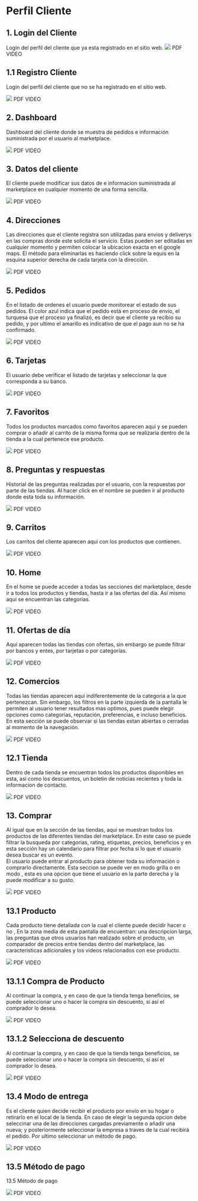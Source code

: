 
# Perfil Cliente

## 1. Login del Cliente
Login del perfil del cliente que ya esta registrado en el sitio web. 
  ![](https://i.imgur.com/q4YcB35.png)
  PDF         VIDEO


## 1.1 Registro Cliente
Login del perfil del cliente que no se ha registrado  en el sitio web. 

 ![](https://i.imgur.com/86glt29.png)
  PDF         VIDEO
  
  
##  2. Dashboard 

Dashboard del cliente donde se muestra  de pedidos e información suministrada por el usuario al marketplace.

 ![](https://i.imgur.com/8jprSRM.png) 
  PDF         VIDEO
  
  
##  3. Datos del cliente

El cliente puede modificar sus datos de  e informacion  suministrada al marketplace en cualquier momento de una forma  sencilla.  

 ![](https://i.imgur.com/dQkaGqY.png) 
  PDF         VIDEO
  
  
##  4. Direcciones

Las direcciones que el cliente registra son utilizadas para envios y deliverys en las compras donde este solicita el servicio. Estas pueden ser editadas en cualquier momento y permiten colocar la ubicacion exacta en el google maps. El método para eliminarlas es haciendo click sobre la equis en la esquina superior derecha de cada tarjeta con la dirección. 

 ![](https://i.imgur.com/inuSNVI.png) 
  PDF         VIDEO
  
  
##  5. Pedidos

En el listado de ordenes el usuario puede monitorear el estado de sus pedidos. El color azul indica que el pedido está en proceso de envío, el turquesa que el proceso ya finalizó, es decir que el cliente ya recibio su pedido, y por ultimo el amarillo es indicativo de que el pago aun no se ha confirmado. 



 ![](https://i.imgur.com/eDqelg2.png)
  PDF         VIDEO
  
  
##  6. Tarjetas

El usuario debe verificar el listado de tarjetas y seleccionar la que corresponda a su banco. 

  ![](https://i.imgur.com/y3kT389.png) 
  PDF         VIDEO
  
 ##  7. Favoritos

Todos los productos marcados como favoritos aparecen aquí y se pueden comprar o añadir al carrito de la misma forma que se realizaria dentro de la tienda a la cual pertenece ese producto. 

 ![](https://i.imgur.com/s2GUXuU.png)
  PDF         VIDEO
  
 ##  8. Preguntas y respuestas

Historial de las preguntas realizadas por el usuario, con la respuestas por parte de las tiendas. Al hacer click en el nombre se pueden ir al producto donde esta toda su información. 

  ![](https://i.imgur.com/1puiP2Q.png)
  PDF         VIDEO
  

##  9. Carritos

Los carritos del cliente aparecen aquí con los productos que contienen. 
 
  ![](https://i.imgur.com/ThJKYup.png)
  PDF         VIDEO
  
## 10. Home
En el home se puede acceder a todas las secciones del marketplace, desde ir a todos los productos y tiendas, hasta ir a las ofertas del día. Así mismo aqui se encuentran las categorias. 

  ![](https://i.imgur.com/ThJKYup.png)
  PDF         VIDEO
  
  ## 11. Ofertas de día
Aquí aparecen todas las tiendas con ofertas, sin embargo se puede filtrar por bancos y entes, por tarjetas o por categorías. 

 
  ![](https://i.imgur.com/ThJKYup.png)
  PDF         VIDEO
  
  ## 12. Comercios

Todas las tiendas aparecen aquí indiferentemente de la categoria a la que pertenezcan. Sin embargo,  los filtros en la parte izquierda de la pantalla le permiten al usuario tener resultados mas optimos, pues puede elegir opciones como categorias, reputación, preferencias, e incluso beneficios. 
En esta sección se puede observar si las tiendas estan abiertas o cerradas al momento de la navegación. 
 
  ![](https://i.imgur.com/ThJKYup.png)
  PDF         VIDEO
  
  ## 12.1 Tienda
Dentro de cada tienda se encuentran todos los productos disponibles en esta, asi como los descuentos, un boletin de noticias recientes y toda la informacion de contacto. 

 
  ![](https://i.imgur.com/ThJKYup.png)
  PDF         VIDEO
  
  ##  13. Comprar
Al igual que en la sección de las tiendas, aqui se muestran todos los productos de las diferentes tiendas del marketplace. En este caso se puede filtrar la busqueda por categorias, rating, etiquetas, precios, beneficios y en esta sección hay un calendario para filtrar por fecha si lo que el usuario desea buscar es un evento.  
El usuario puede entrar al producto para obtener toda su información o comprarlo directamente. 
Esta seccion se puede ver en modo grilla o en modo , esta es una opcion que tiene el usuario en la parte  derecha y la puede modificar a su gusto. 
 
  ![](https://i.imgur.com/ThJKYup.png)
  PDF         VIDEO
  
  ## 13.1 Producto

Cada producto tiene  detallada con la cual el cliente puede decidir hacer o no , En la zona media de esta pantalla de encuentran: una descripcion larga, las preguntas que otros usuarios han realizado sobre el producto, un comparador de precios entre tiendas dentro del marketplace, las caracteristicas adicionales y los videos relacionados con ese producto.
 
  ![](https://i.imgur.com/ThJKYup.png)
  PDF         VIDEO
  
  ## 13.1.1 Compra de Producto
Al continuar la compra, y en caso de que la tienda tenga beneficios, se puede seleccionar uno o hacer la compra sin descuento, si así el comprador lo desea. 
 
  ![](https://i.imgur.com/ThJKYup.png)
  PDF         VIDEO
  
  ## 13.1.2 Selecciona de descuento

Al continuar la compra, y en caso de que la tienda tenga beneficios, se puede seleccionar uno o hacer la compra sin descuento, si así el comprador lo desea. 
 
  ![](https://i.imgur.com/ThJKYup.png)
  PDF         VIDEO
  
  ## 13.4 Modo de entrega

Es el cliente quien decide recibir el producto por envío en su hogar o retirarlo en el local de la tienda. En caso de elegir la segunda opcion debe seleccinar una de las direcciones cargadas previamente o añadir una nueva; y posteriormente seleccionar la empresa a traves de la cual recibirá el pedido. Por ultimo seleccionar un método de pago. 
 
  ![](https://i.imgur.com/ThJKYup.png)
  PDF         VIDEO
  
  ## 13.5 Método de pago 

13.5 Método de pago 
 
  ![](https://i.imgur.com/ThJKYup.png)
  PDF         VIDEO
